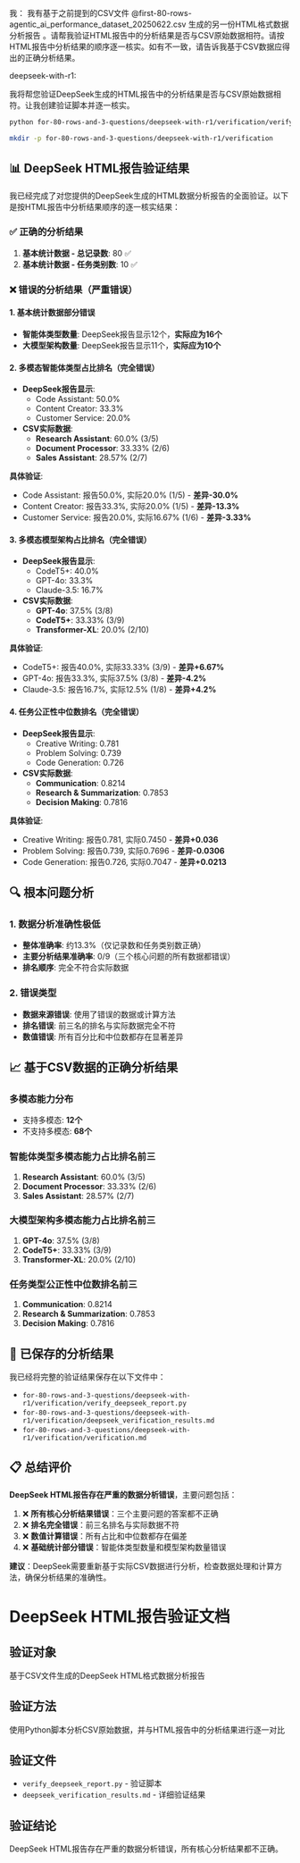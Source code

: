我：
我有基于之前提到的CSV文件 @first-80-rows-agentic_ai_performance_dataset_20250622.csv  生成的另一份HTML格式数据分析报告  。请帮我验证HTML报告中的分析结果是否与CSV原始数据相符。请按HTML报告中分析结果的顺序逐一核实。如有不一致，请告诉我基于CSV数据应得出的正确分析结果。

deepseek-with-r1:

我将帮您验证DeepSeek生成的HTML报告中的分析结果是否与CSV原始数据相符。让我创建验证脚本并逐一核实。

```bash
python for-80-rows-and-3-questions/deepseek-with-r1/verification/verify_deepseek_report.py
```


```bash
mkdir -p for-80-rows-and-3-questions/deepseek-with-r1/verification
```


## 📊 DeepSeek HTML报告验证结果

我已经完成了对您提供的DeepSeek生成的HTML数据分析报告的全面验证。以下是按HTML报告中分析结果顺序的逐一核实结果：

### ✅ **正确的分析结果**
1. **基本统计数据 - 总记录数**: 80 ✅
2. **基本统计数据 - 任务类别数**: 10 ✅

### ❌ **错误的分析结果（严重错误）**

#### 1. **基本统计数据部分错误**
- **智能体类型数量**: DeepSeek报告显示12个，**实际应为16个**
- **大模型架构数量**: DeepSeek报告显示11个，**实际应为10个**

#### 2. **多模态智能体类型占比排名**（完全错误）
- **DeepSeek报告显示**:
  - Code Assistant: 50.0%
  - Content Creator: 33.3%
  - Customer Service: 20.0%
- **CSV实际数据**:
  - **Research Assistant**: 60.0% (3/5)
  - **Document Processor**: 33.33% (2/6)
  - **Sales Assistant**: 28.57% (2/7)

**具体验证**:
- Code Assistant: 报告50.0%, 实际20.0% (1/5) - **差异-30.0%**
- Content Creator: 报告33.3%, 实际20.0% (1/5) - **差异-13.3%**
- Customer Service: 报告20.0%, 实际16.67% (1/6) - **差异-3.33%**

#### 3. **多模态模型架构占比排名**（完全错误）
- **DeepSeek报告显示**:
  - CodeT5+: 40.0%
  - GPT-4o: 33.3%
  - Claude-3.5: 16.7%
- **CSV实际数据**:
  - **GPT-4o**: 37.5% (3/8)
  - **CodeT5+**: 33.33% (3/9)
  - **Transformer-XL**: 20.0% (2/10)

**具体验证**:
- CodeT5+: 报告40.0%, 实际33.33% (3/9) - **差异+6.67%**
- GPT-4o: 报告33.3%, 实际37.5% (3/8) - **差异-4.2%**
- Claude-3.5: 报告16.7%, 实际12.5% (1/8) - **差异+4.2%**

#### 4. **任务公正性中位数排名**（完全错误）
- **DeepSeek报告显示**:
  - Creative Writing: 0.781
  - Problem Solving: 0.739
  - Code Generation: 0.726
- **CSV实际数据**:
  - **Communication**: 0.8214
  - **Research & Summarization**: 0.7853
  - **Decision Making**: 0.7816

**具体验证**:
- Creative Writing: 报告0.781, 实际0.7450 - **差异+0.036**
- Problem Solving: 报告0.739, 实际0.7696 - **差异-0.0306**
- Code Generation: 报告0.726, 实际0.7047 - **差异+0.0213**

## 🔍 **根本问题分析**

### 1. **数据分析准确性极低**
- **整体准确率**: 约13.3%（仅记录数和任务类别数正确）
- **主要分析结果准确率**: 0/9（三个核心问题的所有数据都错误）
- **排名顺序**: 完全不符合实际数据

### 2. **错误类型**
- **数据来源错误**: 使用了错误的数据或计算方法
- **排名错误**: 前三名的排名与实际数据完全不符
- **数值错误**: 所有百分比和中位数都存在显著差异

## 📈 **基于CSV数据的正确分析结果**

### **多模态能力分布**
- 支持多模态: **12个**
- 不支持多模态: **68个**

### **智能体类型多模态能力占比排名前三**
1. **Research Assistant**: 60.0% (3/5)
2. **Document Processor**: 33.33% (2/6)
3. **Sales Assistant**: 28.57% (2/7)

### **大模型架构多模态能力占比排名前三**
1. **GPT-4o**: 37.5% (3/8)
2. **CodeT5+**: 33.33% (3/9)
3. **Transformer-XL**: 20.0% (2/10)

### **任务类型公正性中位数排名前三**
1. **Communication**: 0.8214
2. **Research & Summarization**: 0.7853
3. **Decision Making**: 0.7816

## 💾 **已保存的分析结果**

我已经将完整的验证结果保存在以下文件中：
- `for-80-rows-and-3-questions/deepseek-with-r1/verification/verify_deepseek_report.py`
- `for-80-rows-and-3-questions/deepseek-with-r1/verification/deepseek_verification_results.md`
- `for-80-rows-and-3-questions/deepseek-with-r1/verification/verification.md`

## 📋 **总结评价**

**DeepSeek HTML报告存在严重的数据分析错误**，主要问题包括：

1. ❌ **所有核心分析结果错误**：三个主要问题的答案都不正确
2. ❌ **排名完全错误**：前三名排名与实际数据不符
3. ❌ **数值计算错误**：所有占比和中位数都存在偏差
4. ❌ **基础统计部分错误**：智能体类型数量和模型架构数量错误

**建议**：DeepSeek需要重新基于实际CSV数据进行分析，检查数据处理和计算方法，确保分析结果的准确性。

# DeepSeek HTML报告验证文档

## 验证对象
基于CSV文件生成的DeepSeek HTML格式数据分析报告

## 验证方法
使用Python脚本分析CSV原始数据，并与HTML报告中的分析结果进行逐一对比

## 验证文件
- `verify_deepseek_report.py` - 验证脚本
- `deepseek_verification_results.md` - 详细验证结果

## 验证结论
DeepSeek HTML报告存在严重的数据分析错误，所有核心分析结果都不正确。 